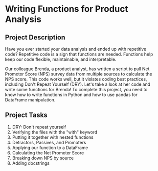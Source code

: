 # Writing Functions for Product Analysis

## Project Description
Have you ever started your data analysis and ended up with repetitive code? Repetitive code is a sign that functions are needed. Functions help keep our code flexible, maintainable, and interpretable.

Our colleague Brenda, a product analyst, has written a script to pull Net Promotor Score (NPS) survey data from multiple sources to calculate the NPS score. This code works well, but it violates coding best practices, including Don't Repeat Yourself (DRY). Let's take a look at her code and write some functions for Brenda! To complete this project, you need to know how to write functions in Python and how to use pandas for DataFrame manipulation.

## Project Tasks
1. DRY: Don't repeat yourself
2. Verifying the files with the "with" keyword
3. Putting it together with nested functions
4. Detractors, Passives, and Promoters
5. Applying our function to a DataFrame
6. Calculating the Net Promoter Score
7. Breaking down NPS by source
8. Adding docstrings
